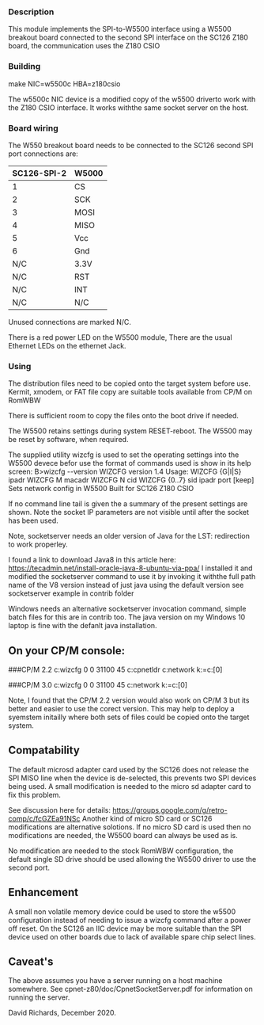 ### Description
This module implements the SPI-to-W5500 interface
using a W5500 breakout board connected to the second SPI
interface on the SC126 Z180 board, the communication uses
the Z180 CSIO

### Building

 make NIC=w5500c HBA=z180csio

The w5500c NIC device is a modified copy of the w5500 driverto work with the 
Z180 CSIO interface. It works withthe same socket server on the host.

### Board wiring

The W550 breakout board needs to be connected to the SC126 second SPI port
connections are:

SC126-SPI-2 | W5000 |
----|-----|
1 | CS|
2 |SCK|
3 |MOSI|
4 |MISO|
5 |Vcc|
6 |Gnd|
N/C |3.3V
N/C |RST|
N/C |INT|
N/C |N/C|
Unused connections are marked N/C.

There is a red power LED on the W5500 module, 
There are the usual Ethernet LEDs on the ethernet Jack.

### Using

The distribution files need to be copied onto the target system before use.
Kermit, xmodem, or FAT file copy are suitable tools available from CP/M on RomWBW

There is sufficient room to copy the files onto the boot drive if needed.

The W5500 retains settings during system RESET-reboot.
The W5500 may be reset by software, when required.

The supplied utility wizcfg is used to set the operating settings into the W5500 devece befor use
the format of commands used is show in its help screen:
B>wizcfg --version
WIZCFG version 1.4
Usage: WIZCFG {G|I|S} ipadr
       WIZCFG M macadr
       WIZCFG N cid
       WIZCFG {0..7} sid ipadr port [keep]
Sets network config in W5500
Built for SC126 Z180 CSIO

If no command line tail is given the a summary of the present settings are shown.
Note the socket IP parameters are not visible until after the socket has been used.

Note, socketserver needs an older version of Java for the LST: redirection to work properley.

I found a link to download Java8 in this article here:
https://tecadmin.net/install-oracle-java-8-ubuntu-via-ppa/
I installed it and modified the socketserver command to use it by invoking it 
withthe full path name of the V8 version instead of just java using the default version
see socketserver example in contrib folder

Windows needs an alternative socketserver invocation command, simple batch files for this are in contrib too.
The java version on my Windows 10 laptop is fine with the defanlt java installation.

## On your CP/M console:
###CP/M 2.2
c:wizcfg 0 0 <host ip address> 31100 45
c:cpnetldr
c:network k:=c:[0]

###CP/M 3.0
c:wizcfg 0 0 <host ip address> 31100 45
c:network k:=c:[0]

Note, I found that the CP/M 2.2 version would also work on CP/M 3 but its better and easier to use the corect version.
This may help to deploy a syemstem initailly where both sets of files could be copied onto the target system.

## Compatability

The default microsd adapter card used by the SC126 does not release the SPI MISO line when the device
is de-selected, this prevents two SPI devices being used. A small modification is needed to the 
micro sd adapter card to fix this problem. 

See discussion here for details:
https://groups.google.com/g/retro-comp/c/fcGZEa91NSc
Another kind of micro SD card or SC126 modifications are alternative solotions.
If no micro SD card is used then no modifications are needed, the W5500 board can always be used as is.

No modification are needed to the stock RomWBW configuration, the default single SD drive should 
be used allowing the W5500 driver to use the second port.

## Enhancement

A small non volatile memory device could be used to store the w5500 configuration
instead of needing to issue a wizcfg command after a power off reset. On the SC126 
an IIC device may be more suitable than the SPI device used on other boards due to 
lack of available spare chip select lines.

## Caveat's

The above assumes you have a server running on a host machine somewhere.
See cpnet-z80/doc/CpnetSocketServer.pdf for information on running the 
server.

David Richards, December 2020.